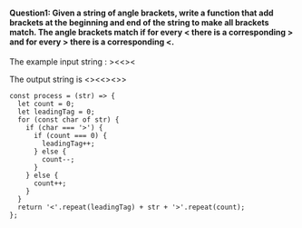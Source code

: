 #### Question1: Given a string of angle brackets, write a function that add brackets at the beginning and end of the string to make all brackets match. The angle brackets match if for every < there is a corresponding > and for every > there is a corresponding <.

The example input string : ><<><

The output string is <><<><>>

```
const process = (str) => {
  let count = 0;
  let leadingTag = 0;
  for (const char of str) {
    if (char === '>') {
      if (count === 0) {
        leadingTag++;
      } else {
        count--;
      }
    } else {
      count++;
    }
  }
  return '<'.repeat(leadingTag) + str + '>'.repeat(count);
};
```
